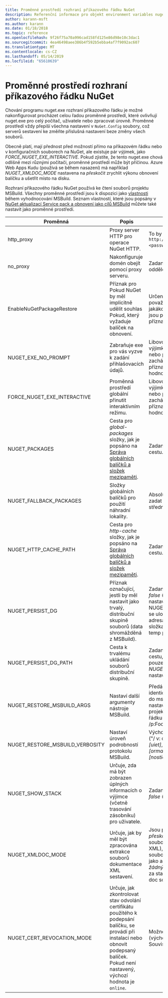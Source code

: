 ```yaml
---
title: Proměnné prostředí rozhraní příkazového řádku NuGet
description: Referenční informace pro objekt environment variables nuget.exe
author: karann-msft
ms.author: karann
ms.date: 01/18/2018
ms.topic: reference
ms.openlocfilehash: 9f26f75a70a996cad158fd125e86d98e10c3dac1
ms.sourcegitcommit: 4ea46498aee386b4f592b5ebba4af7f9092ac607
ms.translationtype: MT
ms.contentlocale: cs-CZ
ms.lasthandoff: 05/14/2019
ms.locfileid: "65610639"
---
```

# <a name="nuget-cli-environment-variables"></a>Proměnné prostředí rozhraní příkazového řádku NuGet

Chování programu nuget.exe rozhraní příkazového řádku je možné nakonfigurovat procházet celou řadou proměnné prostředí, které ovlivňují nuget.exe pro celý počítač, uživatele nebo zpracovat úrovně. Proměnné prostředí vždy přepíší všechna nastavení v `NuGet.Config` soubory, což serverů sestavení ke změňte příslušná nastavení beze změny všech souborů.

Obecně platí, mají přednost před možností přímo na příkazovém řádku nebo v konfiguračních souborech na NuGet, ale existuje pár výjimek, jako *FORCE_NUGET_EXE_INTERACTIVE*. Pokud zjistíte, že tento nuget.exe chová odlišně mezi různými počítači, proměnné prostředí může být příčinou. Azure Web Apps Kudu (používá se během nasazení) má například *NUGET_XMLDOC_MODE* nastavena na *přeskočit* zrychlit výkonu obnovení balíčku a ušetřit místo na disku.

Rozhraní příkazového řádku NuGet používá ke čtení souborů projektu MSBuild. Všechny proměnné prostředí jsou k dispozici jako [vlastnosti](/visualstudio/msbuild/msbuild-command-line-reference) během vyhodnocování MSBuild.
Seznam vlastností, které jsou popsány v [NuGet aktualizací Service pack a obnovení jako cílů MSBuild](../reference/msbuild-targets.md#restore-properties) můžete také nastavit jako proměnné prostředí.

| Proměnná | Popis | Poznámky |
| --- | --- | --- |
| http_proxy | Proxy server HTTP pro operace NuGet HTTP. | To by se zadal jako `http://<username>:<password>@proxy.com`. |
| no_proxy | Nakonfiguruje domén obejít pomocí proxy serveru. | Zadaný jako domén oddělených čárkou (,). |
| EnableNuGetPackageRestore | Příznak pro Pokud NuGet by měl implicitně udělit souhlas Pokud, který vyžaduje balíček na obnovení. | Určený příznak je považován za *true* nebo *1*, jakákoli jiná hodnota, které jsou považovány za příznak není nastavený. |
| NUGET_EXE_NO_PROMPT | Zabraňuje exe pro vás vyzve k zadání přihlašovacích údajů. | Libovolná hodnota s výjimkou hodnotu null nebo prázdný řetězec bude zacházeno jako s tímto příznakem sadu nebo hodnotu true. |
| FORCE_NUGET_EXE_INTERACTIVE | Proměnná prostředí globální přinutit interaktivním režimu. | Libovolná hodnota s výjimkou hodnotu null nebo prázdný řetězec bude zacházeno jako s tímto příznakem sadu nebo hodnotu true. |
| NUGET_PACKAGES | Cesta pro *global-packages* složky, jak je popsáno na [Správa globálních balíčků a složek mezipaměti](../consume-packages/managing-the-global-packages-and-cache-folders.md). | Zadaný jako absolutní cestu. |
| NUGET_FALLBACK_PACKAGES | Složky globálních balíčků pro použití náhradní lokality. | Absolutní cesty ke složce zadat oddělených středníkem (;). |
| NUGET_HTTP_CACHE_PATH | Cesta pro *http-cache* složky, jak je popsáno na [Správa globálních balíčků a složek mezipaměti](../consume-packages/managing-the-global-packages-and-cache-folders.md). | Zadaný jako absolutní cestu. |
| NUGET_PERSIST_DG | Příznak označující, jestli by měl nastavit jako trvalý, distribuční skupině souborů (data shromážděná z MSBuild). | Zadaný jako *true* nebo *false* (výchozí), pokud není nastavený NUGET_PERSIST_DG_PATH se uloží do dočasného adresáře (NuGetScratch složka v aktuálním adresáři temp prostředí). |
| NUGET_PERSIST_DG_PATH | Cesta k trvalému ukládání souborů distribuční skupině. | Zadaný jako absolutní cestu, tato možnost je pouze použité při *NUGET_PERSIST_DG* je nastavena na hodnotu true. |
| NUGET_RESTORE_MSBUILD_ARGS | Nastaví další argumenty nástroje MSBuild. | Předání argumentů identické s jak by předat je do msbuild.exe. Příklad nastavení vlastnosti projektu Foo z příkazového řádku na panel hodnot by /p:Foo = pruhový |
| NUGET_RESTORE_MSBUILD_VERBOSITY | Nastaví úroveň podrobností protokolu MSBuild. | Výchozí hodnota je *quiet* ("/ v: q"). Možné hodnoty *q [uiet]*, *m [inimal]*, *n [ormal]*, *d [etailed]*, a *diag [nostic]*. |
| NUGET_SHOW_STACK | Určuje, zda má být zobrazen úplných informacích o výjimce (včetně trasování zásobníku) pro uživatele. | Zadaný jako *true* nebo *false* (výchozí). |
| NUGET_XMLDOC_MODE | Určuje, jak by měl být zpracována extrakce souborů dokumentace XML sestavení. | Jsou podporované režimy *přeskočit* (ne extrahovat soubory dokumentace XML), *komprimovat* (Uložit soubory dokumentu XML jako archiv zip) nebo *žádný* (výchozí, považovat za standardní soubory XML doc soubory). |
| NUGET_CERT_REVOCATION_MODE | Určuje, jak zkontrolovat stav odvolání certifikátu použitého k podepsání balíčku, se provádí při instalaci nebo obnovit podepsaný balíček. Pokud není nastavený, výchozí hodnota je `online`.| Možné hodnoty *online* (výchozí), *offline*.  Související s [NU3028](../reference/errors-and-warnings/NU3028.md) |

